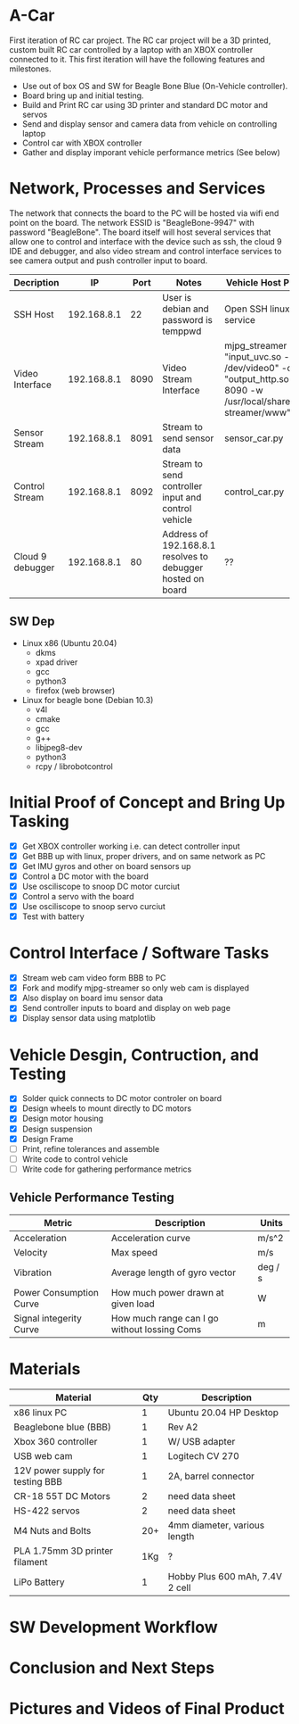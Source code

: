 # A-Car
First iteration of RC car project. The RC car project will be a 3D printed,
custom built RC car controlled by a laptop with an XBOX controller connected
to it. This first iteration will have the following features and milestones.

- Use out of box OS and SW for Beagle Bone Blue (On-Vehicle controller).
- Board bring up and initial testing.
- Build and Print RC car using 3D printer and standard DC motor and servos
- Send and display sensor and camera data from vehicle on controlling laptop
- Control car with XBOX controller
- Gather and display imporant vehicle performance metrics (See below)

# Network, Processes and Services
The network that connects the board to the PC will be hosted via wifi end point
on the board. The network ESSID is "BeagleBone-9947" with password "BeagleBone".
The board itself will host several services that allow one to control and 
interface with the device such as ssh, the cloud 9 IDE and debugger, and also
video stream and control interface services to see camera output and push 
controller input to board.

| Decription  |  IP | Port  | Notes | Vehicle Host Process | PC Client Process |
| --- | ---  | -------- | ---------- | --- | --- |
| SSH Host | 192.168.8.1 | 22 | User is debian and password is temppwd | Open SSH linux host service | Open SSH client command |
| Video Interface | 192.168.8.1 | 8090 | Video Stream Interface | mjpg_streamer -i "input_uvc.so -d /dev/video0" -o "output_http.so -p 8090 -w /usr/local/share/mjpg-streamer/www" | firefox http://192.168.8.1:8090/ctlr.html |*/
| Sensor Stream | 192.168.8.1 | 8091 | Stream to send sensor data | sensor_car.py | sensor_pc.py |
| Control Stream | 192.168.8.1 | 8092 | Stream to send controller input and control vehicle | control_car.py | ctlr |
| Cloud 9 debugger | 192.168.8.1 | 80 | Address of 192.168.8.1 resolves to debugger hosted on board | ?? | firefox 192.168.8.1 |

## SW Dep
- Linux x86 (Ubuntu 20.04)
    - dkms
    - xpad driver
    - gcc
    - python3
    - firefox (web browser)
- Linux for beagle bone (Debian 10.3)
    - v4l
    - cmake
    - gcc
    - g++
    - libjpeg8-dev
    - python3
    - rcpy / librobotcontrol

# Initial Proof of Concept and Bring Up Tasking
- [X] Get XBOX controller working i.e. can detect controller input
- [X] Get BBB up with linux, proper drivers, and on same network as PC
- [X] Get IMU gyros and other on board sensors up
- [X] Control a DC motor with the board
- [X] Use osciliscope to snoop DC motor curciut
- [X] Control a servo with the board
- [X] Use osciliscope to snoop servo curciut
- [X] Test with battery

# Control Interface / Software Tasks
- [X] Stream web cam video form BBB to PC
- [X] Fork and modify mjpg-streamer so only web cam is displayed
- [X] Also display on board imu sensor data
- [X] Send controller inputs to board and display on web page
- [X] Display sensor data using matplotlib

# Vehicle Desgin, Contruction, and Testing

- [X] Solder quick connects to DC motor controler on board
- [X] Design wheels to mount directly to DC motors
- [X] Design motor housing
- [X] Design suspension
- [X] Design Frame
- [ ] Print, refine tolerances and assemble
- [ ] Write code to control vehicle
- [ ] Write code for gathering performance metrics

## Vehicle Performance Testing

| Metric | Description | Units |
| --- | --- | --- |
| Acceleration | Acceleration curve | m/s^2 |
| Velocity | Max speed | m/s |
| Vibration | Average length of gyro vector | deg / s |
| Power Consumption Curve | How much power drawn at given load | W |
| Signal integerity Curve | How much range can I go without lossing Coms | m |

# Materials

| Material | Qty | Description |
| --- | --- | --- |
| x86 linux PC | 1 | Ubuntu 20.04 HP Desktop |
| Beaglebone blue (BBB) | 1 | Rev A2 |
| Xbox 360 controller | 1 | W/ USB adapter |
| USB web cam | 1 | Logitech CV 270 |
| 12V power supply for testing BBB | 1 | 2A, barrel connector |
| CR-18 55T DC Motors | 2 | need data sheet |
| HS-422 servos | 2 | need data sheet |
| M4 Nuts and Bolts | 20+ | 4mm diameter, various length |
| PLA 1.75mm 3D printer filament | 1Kg | ? |
| LiPo Battery | 1 | Hobby Plus 600 mAh, 7.4V 2 cell |

# SW Development Workflow

# Conclusion and Next Steps

# Pictures and Videos of Final Product